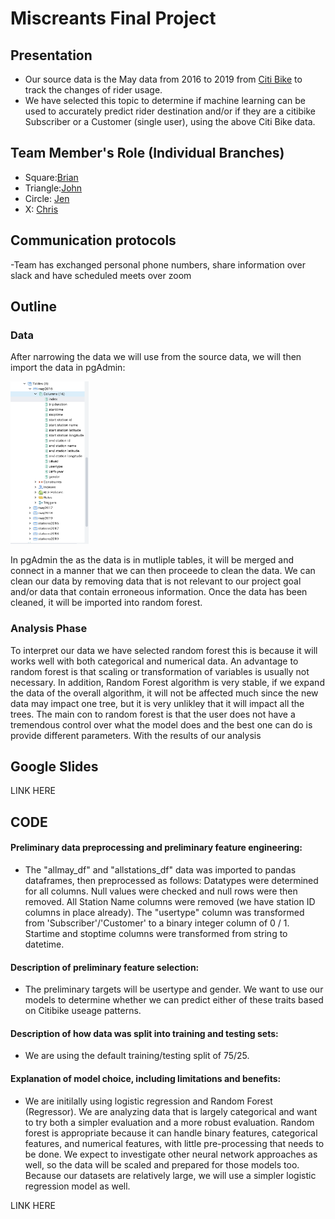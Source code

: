 # Miscreants Final Project #

## Presentation ##
- Our source data is the May data from 2016 to 2019 from [Citi Bike](https://s3.amazonaws.com/tripdata/index.html) to track the changes of rider usage.
- We have selected this topic to determine if machine learning can be used to accurately predict rider destination and/or if they are a citibike Subscriber or a Customer (single user), using the above Citi Bike data. 

## Team Member's Role (Individual Branches) ##
- Square:[Brian](https://github.com/sheepesq/Final_Project/tree/sheepesq_branch)
- Triangle:[John](https://github.com/sheepesq/Final_Project/tree/JohnRamonetti_branch)  
- Circle: [Jen](https://github.com/sheepesq/Final_Project/tree/azarowj_branch)
- X: [Chris](https://github.com/sheepesq/Final_Project/tree/cgruns4_branch)

## Communication protocols ##
-Team has exchanged personal phone numbers, share information over slack and have scheduled meets over zoom

## Outline ## 

###  Data  ### 
After narrowing the data we will use from the source data, we will then import the data in pgAdmin:

<img src = "https://raw.githubusercontent.com/sheepesq/Final_Project/sheepesq_branch/pictures/pg_admin.png" width = "125" height = "260">

In pgAdmin the as the data is in mutliple tables, it will be merged and connect in a manner that we can then proceede to clean the data. We can clean our data by removing data that is not relevant to our project goal and/or data that contain erroneous information. Once the data has been cleaned, it will be imported into random forest. 

### Analysis Phase ###
To interpret our data we have selected random forest this is because it will works well with both categorical and numerical data. An advantage to random forest is that scaling or transformation of variables is usually not necessary. In addition, Random Forest algorithm is very stable, if we expand the data of the overall algorithm, it will not be affected much since the new data may impact one tree, but it is very unlikley that it will impact all the trees. The main con to random forest is that the user does not have a tremendous control over what the model does and the best one can do is provide different parameters.
With the results of our analysis 


## Google Slides ##

LINK HERE

## CODE ##
#### Preliminary data preprocessing and preliminary feature engineering:
  - The "allmay_df" and "allstations_df" data was imported to pandas dataframes, then preprocessed as follows: Datatypes were determined for all columns.  Null values were checked and null rows were then removed.  All Station Name columns were removed (we have station ID columns in place already).  The "usertype" column was transformed from 'Subscriber'/'Customer' to a binary integer column of  0 / 1.  Startime and stoptime columns were transformed from string to datetime.
  
#### Description of preliminary feature selection:
  - The preliminary targets will be usertype and gender.  We want to use our models to determine whether we can predict either of these traits based on Citibike useage patterns.

#### Description of how data was split into training and testing sets:
  - We are using the default training/testing split of 75/25.

#### Explanation of model choice, including limitations and benefits:
  - We are initilally using logistic regression and Random Forest (Regressor).  We are analyzing data that is largely categorical and want to try both a simpler evaluation and a more robust evaluation.  Random forest is appropriate because it can handle binary features, categorical features, and numerical features, with little pre-processing that needs to be done.  We expect to investigate other neural network approaches as well, so the data will be scaled and prepared for those models too.  Because our datasets are relatively large, we will use a simpler logistic regression model as well.



LINK HERE

